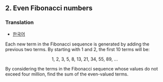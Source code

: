 ## 2. Even Fibonacci numbers

### Translation
* [한국어](./translation-ko.md)

Each new term in the Fibonacci sequence is generated by adding the previous two terms. By starting with 1 and 2, the first 10 terms will be:

<p align="center">
  1, 2, 3, 5, 8, 13, 21, 34, 55, 89, ...
</p>

By considering the terms in the Fibonacci sequence whose values do not exceed four million, find the sum of the even-valued terms.
